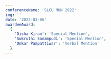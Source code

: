 ```yaml
---
conferenceName: 'SLCU MUN 2022'
img: ''
date: '2022-03-06'
awardeeAward:
  {
    'Disha Kiran': 'Special Mention',
    'Sukruthi Sanampudi': 'Special Mention',
    'Onkar Pampattiwar': 'Verbal Mention'
  }
---
```

